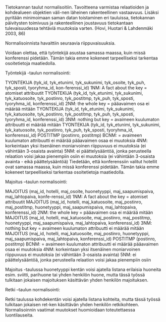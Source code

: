 Tietokannan taulut normalisoitiin. Tavoitteena varmistaa relaatioiden ja kohdealueen objektien väli-nen läheinen rakenteellinen vastaavuus. 
Lisäksi pyritään minimoimaan saman datan toistaminen eri tauluissa, tietokannan päivitysten toimivuus ja 
rakenteellinen joustavuus tietokantaan tulevaisuudessa tehtäviä muutoksia varten. (Hovi, Huotari & Lahdenmäki 2003, 86) 

Normalisoinnista havaittiin seuraavia riippuvaisuuksia.

Voidaan olettaa, että työntekijä asustaa samassa maassa, kuin missä konferenssi pidetään. 
Tämän takia emme kokeneet tarpeelliseksi tarkentaa osoitetietoja maatiedolla. 

Työntekijä -taulun normalisointi:
 
TYONTEKIJA (tyk_id, tyk_etunimi, tyk_sukunimi, tyk_osoite, tyk_puh, tyk_sposti, tyoryhma_id, kon-ferenssi_id)
1NM: A fact about the key = atomiset attribuutit
TYONTEKIJA (tyk_id, tyk_etunimi, tyk_sukunimi, tyk_katuosoite, tyk_postinro, tyk_postitmp, tyk_puh, tyk_sposti, tyoryhma_id, konferenssi_id)
2NM: the whole key = pääavaimen osa ei määrää mitään
TYONTEKIJA (tyk_id, tyk_etunimi, tyk_sukunimi, tyk_katuosoite, tyk_postinro, tyk_postitmp, tyk_puh, tyk_sposti, tyoryhma_id, konferenssi_id)
3NM: nothing but key = avaimeen kuulumaton attribuutti ei määrää mitään
TYONTEKIJA (tyk_id, tyk_etunimi, tyk_sukunimi, tyk_katuosoite, tyk_postinro, tyk_puh, tyk_sposti, tyoryhma_id, konferenssi_id)
POSTITMP (postinro, postitmp)
BCNM: = avaimeen kuulumaton attribuutti ei määrää pääavaimen osaa ei muutoksia
4NM: korkeintaan yksi itsenäinen moniarvoinen riippuvuus
ei muutoksia (ei vähintään 3-osaista avainta)
5NM: ei päättelysääntöä, jonka perusteella relaation voisi jakaa pienempiin osiin
ei muutoksia (ei vähintään 3-osaista avainta - eikä päättelysääntöä)
Tiedetään, että konferenssiin valitut hotellit ovat samassa maassa, kuin missä konferenssi pidetään. 
Tämän takia emme kokeneet tarpeelliseksi tarkentaa osoitetietoja maatiedolla. 

Majoitus –taulun normalisointi:
 
MAJOITUS (maj_id, hotelli, maj_osoite, huonetyyppi, maj_saapumispaiva, maj_lahtopaiva, konfe-renssi_id)
1NM: A fact about the key = atomiset attribuutit
MAJOITUS (maj_id, hotelli, maj_katuosoite, maj_postinro, maj_postitmp, huonetyyppi, maj_saapumispaiva, maj_lahtopaiva, konferenssi_id)
2NM: the whole key = pääavaimen osa ei määrää mitään
MAJOITUS (maj_id, hotelli, maj_katuosoite, maj_postinro, maj_postitmp, huonetyyppi, maj_saapumispaiva, maj_lahtopaiva, konferenssi_id)
3NM: nothing but key = avaimeen kuulumaton attribuutti ei määrää mitään
MAJOITUS (maj_id, hotelli, maj_katuosoite, maj_postinro, huonetyyppi, maj_saapumispaiva, maj_lahtopaiva, konferenssi_id)
POSTITMP (postinro, postitmp)
BCNM: = avaimeen kuulumaton attribuutti ei määrää pääavaimen osaa ei muutoksia
4NM: korkeintaan yksi itsenäinen moniarvoinen riippuvuus ei muutoksia (ei vähintään 3-osaista avainta)
5NM: ei päättelysääntöä, jonka perusteella relaation voisi jakaa pienempiin osiin

Majoitus -taulussa huonetyyppi kentän voisi ajatella listana erilaisia huoneita esim. sviitti, 
parihuone tai yhden henkilön huone, mutta tässä työssä tulkitaan jokaisen majoituksen käsittävän yhden henkilön majoituksen.


Retki –taulun normalisointi:
 
Retki taulussa kohdekentän voisi ajatella listana kohteita, mutta tässä työssä tulkitaan jokaisen ret-ken käsittävän yhden henkilön retkikohteen.
Normalisoinnin vaatimat muutokset huomioidaan toteutettaessa luontilauseita. 


